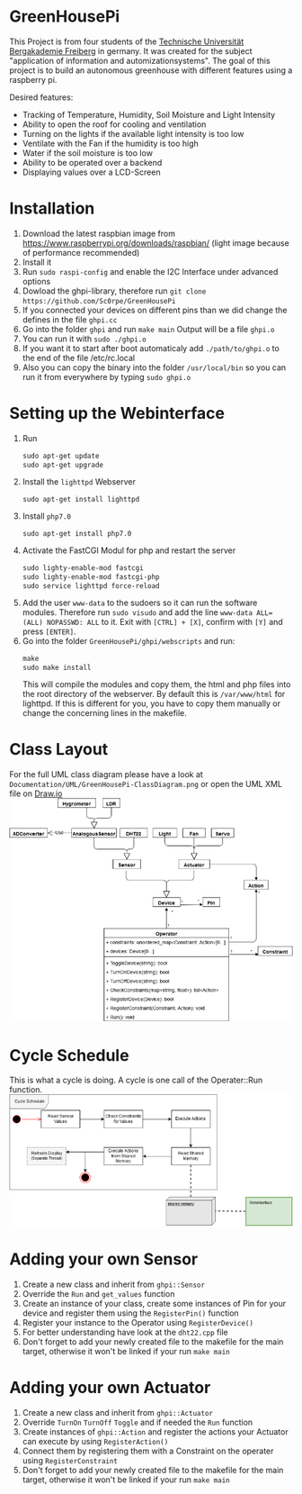 # GreenHousePi
This Project is from four students of the [Technische Universität Bergakademie Freiberg](https://tu-freiberg.de) in germany.
It was created for the subject "application of information and automizationsystems".
The goal of this project is to build an autonomous greenhouse with different features using a raspberry pi.

Desired features:
* Tracking of Temperature, Humidity, Soil Moisture and Light Intensity
* Ability to open the roof for cooling and ventilation
* Turning on the lights if the available light intensity is too low
* Ventilate with the Fan if the humidity is too high
* Water if the soil moisture is too low
* Ability to be operated over a backend
* Displaying values over a LCD-Screen

# Installation
1. Download the latest raspbian image from https://www.raspberrypi.org/downloads/raspbian/
    (light image because of performance recommended)
2. Install it
3. Run
	`sudo raspi-config` 
    and enable the I2C Interface under advanced options
4. Dowload the ghpi-library, therefore run 
    `git clone https://github.com/Sc0rpe/GreenHousePi`
5. If you connected your devices on different pins than we did change the defines in the file
    `ghpi.cc` 
6. Go into the folder `ghpi` and run
    `make main`
    Output will be a file `ghpi.o`
7. You can run it with
    `sudo ./ghpi.o`
8. If you want it to start after boot automaticaly add
    `./path/to/ghpi.o`
    to the end of the file /etc/rc.local
9. Also you can copy the binary into the folder `/usr/local/bin` so you can run it from everywhere by typing `sudo ghpi.o`

# Setting up the Webinterface
1. Run 
    ```
    sudo apt-get update
    sudo apt-get upgrade
    ```
2. Install the `lighttpd` Webserver
    ```
    sudo apt-get install lighttpd
    ```
3. Install `php7.0`
    ```
    sudo apt-get install php7.0
    ```
4. Activate the FastCGI Modul for php and restart the server
    ```
    sudo lighty-enable-mod fastcgi
    sudo lighty-enable-mod fastcgi-php
    sudo service lighttpd force-reload
    ```
5. Add the user `www-data` to the sudoers so it can run the software modules.
    Therefore run `sudo visudo` and add the line `www-data ALL=(ALL) NOPASSWD: ALL` to it.
    Exit with `[CTRL] + [X]`, confirm with `[Y]` and press `[ENTER]`.
6. Go into the folder `GreenHousePi/ghpi/webscripts` and run:
    ```
    make
    sudo make install
    ```
    This will compile the modules and copy them, the html and php files into the root directory of the webserver. By default this is `/var/www/html` for lighttpd. If this is different for you, you have to copy them manually or change the concerning lines in the makefile.

# Class Layout
For the full UML class diagram please have a look at `Documentation/UML/GreenHousePi-ClassDiagram.png` or open the UML XML file on [Draw.io](https://draw.io)
![UML Class Diagram](Documentation/UML/GreenHousePi-smallClassDiagram.png)

# Cycle Schedule
This is what a cycle is doing. A cycle is one call of the Operater::Run function.
![Cycle schedule](Documentation/UML/GreenHousePi-CycleSchedule.png)

    
# Adding your own Sensor
1. Create a new class and inherit from `ghpi::Sensor`
2. Override the `Run` and `get_values` function
4. Create an instance of your class, create some instances of Pin for your device and register them using the `RegisterPin()` function
5. Register your instance to the Operator using `RegisterDevice()`
6. For better understanding have look at the `dht22.cpp` file
7. Don't forget to add your newly created file to the makefile for the main target, otherwise it won't be linked if your run `make main`

# Adding your own Actuator
1. Create a new class and inherit from `ghpi::Actuator`
2. Override `TurnOn` `TurnOff` `Toggle` and if needed the `Run` function 
3. Create instances of `ghpi::Action` and register the actions your Actuator can execute by using `RegisterAction()`
4. Connect them by registering them with a Constraint on the operater using `RegisterConstraint`
5. Don't forget to add your newly created file to the makefile for the main target, otherwise it won't be linked if your run `make main`

